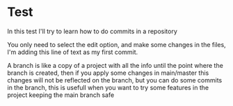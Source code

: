 # Test
In this test I'll try to learn how to do commits in a repository

You only need to select the edit option, and make some changes in the files, I'm adding this line of text as my first commit.

A branch is like a copy of a project with all  the info until the point where the branch is created, then if you apply some changes in main/master
this changes will not be reflected on the branch, but you can do some commits in the branch, this is usefull when you want to try some features in 
the project keeping the main branch safe
